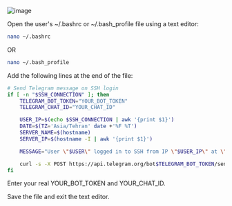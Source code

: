 

![image](https://github.com/A3is/LinuxCode/assets/122292323/7f090d89-edc9-4bf6-9af5-b58b4212a3db)



Open the user's ~/.bashrc or ~/.bash_profile file using a text editor:
```bash
nano ~/.bashrc
```
OR
```bash
nano ~/.bash_profile
```
Add the following lines at the end of the file:
```bash
# Send Telegram message on SSH login
if [ -n "$SSH_CONNECTION" ]; then
    TELEGRAM_BOT_TOKEN="YOUR_BOT_TOKEN"
    TELEGRAM_CHAT_ID="YOUR_CHAT_ID"

    USER_IP=$(echo $SSH_CONNECTION | awk '{print $1}')
    DATE=$(TZ='Asia/Tehran' date +'%F %T')
    SERVER_NAME=$(hostname)
    SERVER_IP=$(hostname -I | awk '{print $1}')

    MESSAGE="User \"$USER\" logged in to SSH from IP \"$USER_IP\" at \"$DATE\" on server \"$SERVER_NAME\" (IP: $SERVER_IP)."

    curl -s -X POST https://api.telegram.org/bot$TELEGRAM_BOT_TOKEN/sendMessage -d chat_id=$TELEGRAM_CHAT_ID -d text="$MESSAGE" > /dev/null 2>&1
fi
```
Enter your real YOUR_BOT_TOKEN and YOUR_CHAT_ID.

Save the file and exit the text editor.
